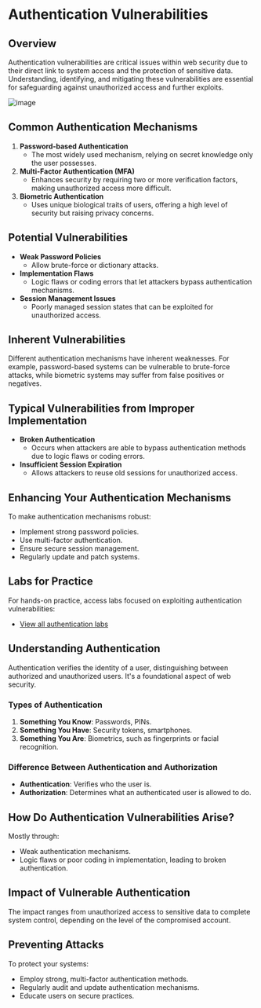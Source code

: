 # Authentication Vulnerabilities

## Overview

Authentication vulnerabilities are critical issues within web security due to their direct link to system access and the protection of sensitive data. Understanding, identifying, and mitigating these vulnerabilities are essential for safeguarding against unauthorized access and further exploits.

![image](https://github.com/vsang181/Appsec-Cheatsheet-Port-Swigger-/assets/28651683/cf0f788c-e881-4bc7-98f5-b9d8855189e8)

## Common Authentication Mechanisms

1. **Password-based Authentication**
   - The most widely used mechanism, relying on secret knowledge only the user possesses.
2. **Multi-Factor Authentication (MFA)**
   - Enhances security by requiring two or more verification factors, making unauthorized access more difficult.
3. **Biometric Authentication**
   - Uses unique biological traits of users, offering a high level of security but raising privacy concerns.

## Potential Vulnerabilities

- **Weak Password Policies**
  - Allow brute-force or dictionary attacks.
- **Implementation Flaws**
  - Logic flaws or coding errors that let attackers bypass authentication mechanisms.
- **Session Management Issues**
  - Poorly managed session states that can be exploited for unauthorized access.

## Inherent Vulnerabilities

Different authentication mechanisms have inherent weaknesses. For example, password-based systems can be vulnerable to brute-force attacks, while biometric systems may suffer from false positives or negatives.

## Typical Vulnerabilities from Improper Implementation

- **Broken Authentication**
  - Occurs when attackers are able to bypass authentication methods due to logic flaws or coding errors.
- **Insufficient Session Expiration**
  - Allows attackers to reuse old sessions for unauthorized access.

## Enhancing Your Authentication Mechanisms

To make authentication mechanisms robust:
- Implement strong password policies.
- Use multi-factor authentication.
- Ensure secure session management.
- Regularly update and patch systems.

## Labs for Practice

For hands-on practice, access labs focused on exploiting authentication vulnerabilities:
- [View all authentication labs](#)

## Understanding Authentication

Authentication verifies the identity of a user, distinguishing between authorized and unauthorized users. It's a foundational aspect of web security.

### Types of Authentication

1. **Something You Know**: Passwords, PINs.
2. **Something You Have**: Security tokens, smartphones.
3. **Something You Are**: Biometrics, such as fingerprints or facial recognition.

### Difference Between Authentication and Authorization

- **Authentication**: Verifies who the user is.
- **Authorization**: Determines what an authenticated user is allowed to do.

## How Do Authentication Vulnerabilities Arise?

Mostly through:
- Weak authentication mechanisms.
- Logic flaws or poor coding in implementation, leading to broken authentication.

## Impact of Vulnerable Authentication

The impact ranges from unauthorized access to sensitive data to complete system control, depending on the level of the compromised account.

## Preventing Attacks

To protect your systems:
- Employ strong, multi-factor authentication methods.
- Regularly audit and update authentication mechanisms.
- Educate users on secure practices.

